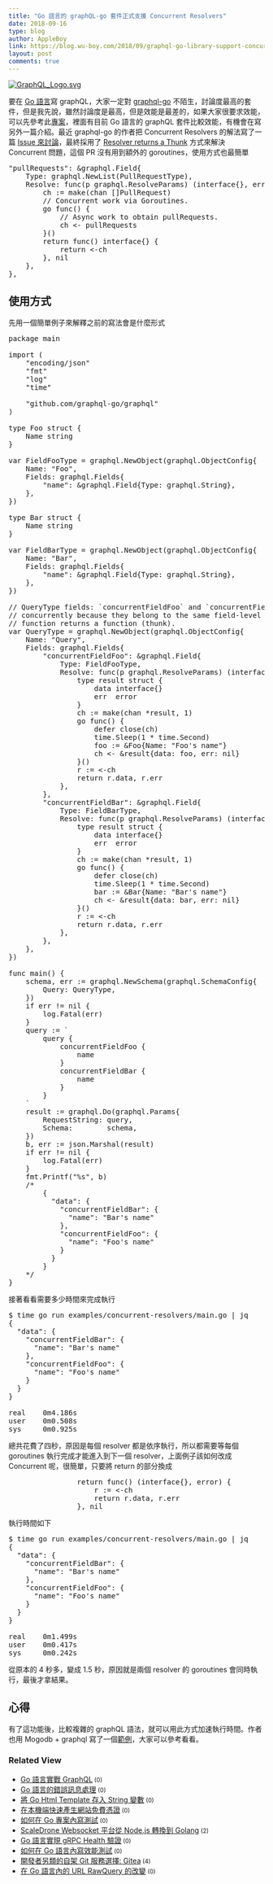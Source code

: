 ```yaml
---
title: "Go 語言的 graphQL-go 套件正式支援 Concurrent Resolvers"
date: 2018-09-16
type: blog
author: AppleBoy
link: https://blog.wu-boy.com/2018/09/graphql-go-library-support-concurrent-resolvers/
layout: post
comments: true
---
```


<a href="https://www.flickr.com/photos/appleboy/30836371338/in/dateposted-public/" title="GraphQL_Logo.svg"><img src="https://i2.wp.com/farm2.staticflickr.com/1852/30836371338_14b636b465_z.jpg?w=840&#038;ssl=1" alt="GraphQL_Logo.svg" data-recalc-dims="1" /></a>

要在 <a href="https://golang.org">Go 語言</a>寫 graphQL，大家一定對 <a href="https://github.com/graphql-go/graphql">graphql-go</a> 不陌生，討論度最高的套件，但是我先說，雖然討論度是最高，但是效能是最差的，如果大家很要求效能，可以先參考此<a href="https://github.com/appleboy/golang-graphql-benchmark">專案</a>，裡面有目前 Go 語言的 graphQL 套件比較效能，有機會在寫另外一篇介紹。最近 graphql-go 的作者把 Concurrent Resolvers 的解法寫了一篇 <a href="https://github.com/graphql-go/graphql/issues/389">Issue 來討論</a>，最終採用了 <a href="https://github.com/graphql-go/graphql/pull/388">Resolver returns a Thunk</a> 方式來解決 Concurrent 問題，這個 PR 沒有用到額外的 goroutines，使用方式也最簡單

<pre class="brush: go; title: ; notranslate">
&quot;pullRequests&quot;: &amp;graphql.Field{
    Type: graphql.NewList(PullRequestType),
    Resolve: func(p graphql.ResolveParams) (interface{}, error) {
        ch := make(chan []PullRequest)
        // Concurrent work via Goroutines.
        go func() {
            // Async work to obtain pullRequests.
            ch &lt;- pullRequests
        }()
        return func() interface{} {
            return &lt;-ch
        }, nil
    },
},
</pre>

<span id="more-7081"></span>

<h2>使用方式</h2>

先用一個簡單例子來解釋之前的寫法會是什麼形式

<pre class="brush: go; title: ; notranslate">
package main

import (
    &quot;encoding/json&quot;
    &quot;fmt&quot;
    &quot;log&quot;
    &quot;time&quot;

    &quot;github.com/graphql-go/graphql&quot;
)

type Foo struct {
    Name string
}

var FieldFooType = graphql.NewObject(graphql.ObjectConfig{
    Name: &quot;Foo&quot;,
    Fields: graphql.Fields{
        &quot;name&quot;: &amp;graphql.Field{Type: graphql.String},
    },
})

type Bar struct {
    Name string
}

var FieldBarType = graphql.NewObject(graphql.ObjectConfig{
    Name: &quot;Bar&quot;,
    Fields: graphql.Fields{
        &quot;name&quot;: &amp;graphql.Field{Type: graphql.String},
    },
})

// QueryType fields: `concurrentFieldFoo` and `concurrentFieldBar` are resolved
// concurrently because they belong to the same field-level and their `Resolve`
// function returns a function (thunk).
var QueryType = graphql.NewObject(graphql.ObjectConfig{
    Name: &quot;Query&quot;,
    Fields: graphql.Fields{
        &quot;concurrentFieldFoo&quot;: &amp;graphql.Field{
            Type: FieldFooType,
            Resolve: func(p graphql.ResolveParams) (interface{}, error) {
                type result struct {
                    data interface{}
                    err  error
                }
                ch := make(chan *result, 1)
                go func() {
                    defer close(ch)
                    time.Sleep(1 * time.Second)
                    foo := &amp;Foo{Name: &quot;Foo&#039;s name&quot;}
                    ch &lt;- &amp;result{data: foo, err: nil}
                }()
                r := &lt;-ch
                return r.data, r.err
            },
        },
        &quot;concurrentFieldBar&quot;: &amp;graphql.Field{
            Type: FieldBarType,
            Resolve: func(p graphql.ResolveParams) (interface{}, error) {
                type result struct {
                    data interface{}
                    err  error
                }
                ch := make(chan *result, 1)
                go func() {
                    defer close(ch)
                    time.Sleep(1 * time.Second)
                    bar := &amp;Bar{Name: &quot;Bar&#039;s name&quot;}
                    ch &lt;- &amp;result{data: bar, err: nil}
                }()
                r := &lt;-ch
                return r.data, r.err
            },
        },
    },
})

func main() {
    schema, err := graphql.NewSchema(graphql.SchemaConfig{
        Query: QueryType,
    })
    if err != nil {
        log.Fatal(err)
    }
    query := `
        query {
            concurrentFieldFoo {
                name
            }
            concurrentFieldBar {
                name
            }
        }
    `
    result := graphql.Do(graphql.Params{
        RequestString: query,
        Schema:        schema,
    })
    b, err := json.Marshal(result)
    if err != nil {
        log.Fatal(err)
    }
    fmt.Printf(&quot;%s&quot;, b)
    /*
        {
          &quot;data&quot;: {
            &quot;concurrentFieldBar&quot;: {
              &quot;name&quot;: &quot;Bar&#039;s name&quot;
            },
            &quot;concurrentFieldFoo&quot;: {
              &quot;name&quot;: &quot;Foo&#039;s name&quot;
            }
          }
        }
    */
}
</pre>

接著看看需要多少時間來完成執行

<pre class="brush: plain; title: ; notranslate">
$ time go run examples/concurrent-resolvers/main.go | jq
{
  &quot;data&quot;: {
    &quot;concurrentFieldBar&quot;: {
      &quot;name&quot;: &quot;Bar&#039;s name&quot;
    },
    &quot;concurrentFieldFoo&quot;: {
      &quot;name&quot;: &quot;Foo&#039;s name&quot;
    }
  }
}

real    0m4.186s
user    0m0.508s
sys     0m0.925s
</pre>

總共花費了四秒，原因是每個 resolver 都是依序執行，所以都需要等每個 goroutines 執行完成才能進入到下一個 resolver，上面例子該如何改成 Concurrent 呢，很簡單，只要將 return 的部分換成

<pre class="brush: go; title: ; notranslate">
                return func() (interface{}, error) {
                    r := &lt;-ch
                    return r.data, r.err
                }, nil
</pre>

執行時間如下

<pre class="brush: plain; title: ; notranslate">
$ time go run examples/concurrent-resolvers/main.go | jq
{
  &quot;data&quot;: {
    &quot;concurrentFieldBar&quot;: {
      &quot;name&quot;: &quot;Bar&#039;s name&quot;
    },
    &quot;concurrentFieldFoo&quot;: {
      &quot;name&quot;: &quot;Foo&#039;s name&quot;
    }
  }
}

real    0m1.499s
user    0m0.417s
sys     0m0.242s
</pre>

從原本的 4 秒多，變成 1.5 秒，原因就是兩個 resolver 的 goroutines 會同時執行，最後才拿結果。

<h2>心得</h2>

有了這功能後，比較複雜的 graphQL 語法，就可以用此方式加速執行時間。作者也用 Mogodb + graphql 寫了一個<a href="https://gist.github.com/chris-ramon/e90e245ae79d664ec2f22e4c5682ea3b">範例</a>，大家可以參考看看。
<div class="wp_rp_wrap  wp_rp_plain" id="wp_rp_first"><div class="wp_rp_content"><h3 class="related_post_title">Related View</h3><ul class="related_post wp_rp"><li data-position="0" data-poid="in-7052" data-post-type="none" ><a href="https://blog.wu-boy.com/2018/07/graphql-in-go/" class="wp_rp_title">Go 語言實戰 GraphQL</a><small class="wp_rp_comments_count"> (0)</small><br /></li><li data-position="1" data-poid="in-6671" data-post-type="none" ><a href="https://blog.wu-boy.com/2017/03/error-handler-in-golang/" class="wp_rp_title">Go 語言的錯誤訊息處理</a><small class="wp_rp_comments_count"> (0)</small><br /></li><li data-position="2" data-poid="in-6963" data-post-type="none" ><a href="https://blog.wu-boy.com/2018/02/simply-output-go-html-template-execution-to-strings/" class="wp_rp_title">將 Go Html Template 存入 String 變數</a><small class="wp_rp_comments_count"> (0)</small><br /></li><li data-position="3" data-poid="in-7047" data-post-type="none" ><a href="https://blog.wu-boy.com/2018/07/mkcert-zero-config-tool-to-make-locally-trusted-development-certificates/" class="wp_rp_title">在本機端快速產生網站免費憑證</a><small class="wp_rp_comments_count"> (0)</small><br /></li><li data-position="4" data-poid="in-7021" data-post-type="none" ><a href="https://blog.wu-boy.com/2018/05/how-to-write-testing-in-golang/" class="wp_rp_title">如何在 Go 專案內寫測試</a><small class="wp_rp_comments_count"> (0)</small><br /></li><li data-position="5" data-poid="in-6385" data-post-type="none" ><a href="https://blog.wu-boy.com/2016/05/scaledrone-websocket-from-nodejs-to-go/" class="wp_rp_title">ScaleDrone Websocket 平台從 Node.js 轉換到 Golang</a><small class="wp_rp_comments_count"> (2)</small><br /></li><li data-position="6" data-poid="in-6877" data-post-type="none" ><a href="https://blog.wu-boy.com/2017/11/grpc-health-check-in-go/" class="wp_rp_title">Go 語言實現 gRPC Health 驗證</a><small class="wp_rp_comments_count"> (0)</small><br /></li><li data-position="7" data-poid="in-7040" data-post-type="none" ><a href="https://blog.wu-boy.com/2018/06/how-to-write-benchmark-in-go/" class="wp_rp_title">如何在 Go 語言內寫效能測試</a><small class="wp_rp_comments_count"> (0)</small><br /></li><li data-position="8" data-poid="in-6634" data-post-type="none" ><a href="https://blog.wu-boy.com/2017/01/new-git-code-hosting-option-gitea/" class="wp_rp_title">開發者另類的自架 Git 服務選擇: Gitea</a><small class="wp_rp_comments_count"> (4)</small><br /></li><li data-position="9" data-poid="in-7068" data-post-type="none" ><a href="https://blog.wu-boy.com/2018/08/escape-url-rawquery-on-parse-in-golang/" class="wp_rp_title">在 Go 語言內的 URL RawQuery 的改變</a><small class="wp_rp_comments_count"> (0)</small><br /></li></ul></div></div>